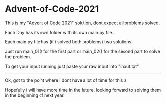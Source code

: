 # Advent-of-Code-2021
 This is my "Advent of Code 2021" solution, dont expect all problems solved.

 Each Day has its own folder with its own main.py file.

 Each main.py file has (if i solved both problems) two solutions.

 Just run main_01() for the first part or main_02() for the second part to solve the problem.

 To get your input running just paste your raw input into "input.txt"
 
---

Ok, got to the point where i dont have a lot of time for this :(

Hopefully i will have more time in the future, looking forward to solving them in the
beginning of next year.
